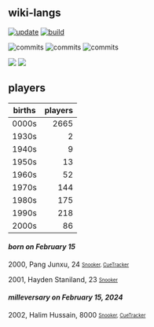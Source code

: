 ## wiki-langs
[![update](https://github.com/dreamerminsk/wiki-langs/actions/workflows/update-tables.yml/badge.svg)](https://github.com/dreamerminsk/wiki-langs/actions/workflows/update-tables.yml)
[![build](https://github.com/dreamerminsk/wiki-langs/actions/workflows/build.yml/badge.svg)](https://github.com/dreamerminsk/wiki-langs/actions/workflows/build.yml)

![commits](https://img.shields.io/github/commit-activity/y/dreamerminsk/wiki-langs)
![commits](https://img.shields.io/github/commit-activity/m/dreamerminsk/wiki-langs)
![commits](https://img.shields.io/github/commit-activity/w/dreamerminsk/wiki-langs)

![](https://img.shields.io/github/languages/code-size/dreamerminsk/wiki-langs)
![](https://img.shields.io/github/repo-size/dreamerminsk/wiki-langs)

## players
| births | players |
| :----: | ------: |
| 0000s | 2665 |
| 1930s | 2 |
| 1940s | 9 |
| 1950s | 13 |
| 1960s | 52 |
| 1970s | 144 |
| 1980s | 175 |
| 1990s | 218 |
| 2000s | 86 |

#### ***born on February 15***
2000, Pang Junxu, 24 <sub><sup>[Snooker](http://www.snooker.org/res/index.asp?player=1257), [CueTracker](http://cuetracker.net/Players/pang-junxu/)</sup></sub>

2001, Hayden Staniland, 23 <sub><sup>[Snooker](http://www.snooker.org/res/index.asp?player=2747)</sup></sub>


#### ***milleversary on February 15, 2024***
2002, Halim Hussain, 8000 <sub><sup>[Snooker](http://www.snooker.org/res/index.asp?player=2275), [CueTracker](http://cuetracker.net/Players/halim-hussain/)</sup></sub>



